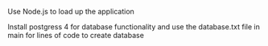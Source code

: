 Use Node.js to load up the application

Install postgress 4 for database functionality and use the database.txt file in main for lines of code to create database
